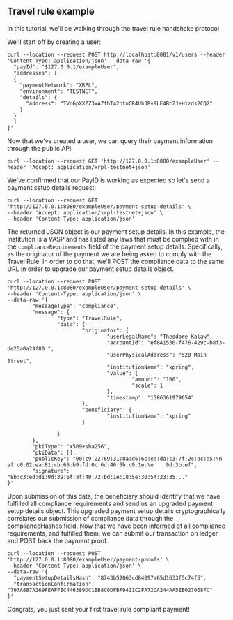 ## Travel rule example

In this tutorial, we'll be walking through the travel rule handshake protocol

We'll start off by creating a user:

```
curl --location --request POST http://localhost:8081/v1/users --header 'Content-Type: application/json' --data-raw '{
  "payId": "$127.0.0.1/exampleUser",
  "addresses": [
  {
    "paymentNetwork": "XRPL",
    "environment": "TESTNET",
    "details": {
      "address": "TVnGpXXZZ3xAZfhT42ntuCR4Uh3Rv9LE4BcZJeH1zds2CQ2"
    }
  }
  ]
}'
```

Now that we've created a user, we can query their payment information through the public API:

```
curl --location --request GET 'http://127.0.0.1:8080/exampleUser' --header 'Accept: application/xrpl-testnet+json'
```

We've confirmed that our PayID is working as expected so let's send a payment setup details request:
```
curl --location --request GET 'http://127.0.0.1:8080/exampleUser/payment-setup-details' \
--header 'Accept: application/xrpl-testnet+json' \
--header 'Content-Type: application/json'
```

The returned JSON object is our payment setup details. In this example, the institution is a VASP and has listed any laws that must be complied with in the `complianceRequirements` field of the payment setup details. Specifically, as the originator of the payment we are being asked to comply with the Travel Rule. In order to do that, we'll POST the compliance data to the same URL in order to upgrade our payment setup details object.
```
curl --location --request POST 'http://127.0.0.1:8080/exampleUser/payment-setup-details' \
--header 'Content-Type: application/json' \
--data-raw '{
        "messageType": "compliance",
        "message": {
                "type": "TravelRule",
                "data": {
                        "originator": {
                                "userLegalName": "Theodore Kalaw",
                                "accountId": "ef841530-f476-429c-b8f3-de25a0a29f80 ",
                                "userPhysicalAddress": "520 Main Street",
                                "institutionName": "xpring",
                                "value": {
                                        "amount": "100",
                                        "scale": 1
                                },
                                "timestamp": "1586361979654"
                        },
                        "beneficiary": {
                                "institutionName": "xpring"
                        }

                }
        },
        "pkiType": "x509+sha256",
        "pkiData": [],
        "publicKey": "00:c9:22:69:31:8a:d6:6c:ea:da:c3:7f:2c:ac:a5:\n    af:c0:02:ea:81:cb:65:b9:fd:0c:6d:46:5b:c9:1e:\n    9d:3b:ef",
        "signature": "8b:c3:ed:d1:9d:39:6f:af:40:72:bd:1e:18:5e:30:54:23:35..."
}'
```


Upon submission of this data, the beneficiary should identify that we have fulfilled all compliance requirements and send us an upgraded payment setup details object. This upgraded payment setup details cryptographically correlates our submission of compliance data through the complianceHashes field. Now that we have been informed of all compliance requirements, and fulfilled them, we can submit our transaction on ledger and POST back the payment proof.
```
curl --location --request POST 'http://127.0.0.1:8080/exampleUser/payment-proofs' \
--header 'Content-Type: application/json' \
--data-raw '{
  "paymentSetupDetailsHash": "8743b52063cd84097a65d1633f5c74f5",
  "transactionConfirmation": "797A887A269FEAFFEC446389DC1BB8C0DFBF9421C2FA72CA244AA5EB027008FC"
}'
```

Congrats, you just sent your first travel rule compliant payment!

